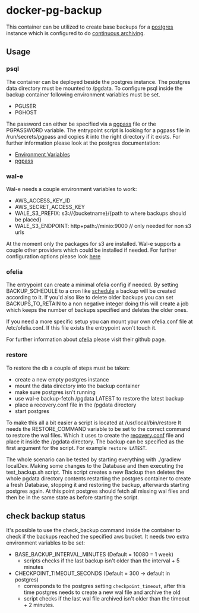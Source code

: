 # docker-pg-backup

This container can be utilized to create base backups for a 
[postgres](https://www.postgresql.org/) instance which is configured to do
[continuous archiving](https://www.postgresql.org/docs/9.2/continuous-archiving.html).

## Usage

### psql

The container can be deployed beside the postgres instance. The postgres 
data directory must be mounted to /pgdata. To configure psql inside the 
backup container following environment variables must be set.

* PGUSER 
* PGHOST

The password can either be specified via a 
[pgpass](https://www.postgresql.org/docs/current/libpq-pgpass.html) file 
or the PGPASSWORD variable. The entrypoint script is looking for a pgpass
file in /run/secrets/pgpass and copies it into the right directory if it
exists. For further information please look at the postgres documentation:

* [Environment Variables](https://www.postgresql.org/docs/current/libpq-envars.html) 
* [pgpass](https://www.postgresql.org/docs/current/libpq-pgpass.html)

### wal-e

Wal-e needs a couple environment variables to work:

* AWS_ACCESS_KEY_ID
* AWS_SECRET_ACCESS_KEY
* WALE_S3_PREFIX: s3://{bucketname}/{path to where backups should be placed}
* WALE_S3_ENDPOINT: http+path://minio:9000 // only needed for non s3 urls

At the moment only the packages for s3 are installed. Wal-e supports a couple other 
providers which could be installed if needed. For further configuration options 
please look [here](https://github.com/wal-e/wal-e)

### ofelia

The entrypoint can create a minimal ofelia config if needed. By setting
BACKUP_SCHEDULE to a cron like [schedule](https://godoc.org/github.com/robfig/cron)
a backup will be created according to it. If you'd also like to delete older
backups you can set BACKUPS_TO_RETAIN to a non negative integer doing
this will create a job which keeps the number of backups specified 
and deletes the older ones.

If you need a more specific setup you can mount your own ofelia.conf file at 
/etc/ofelia.conf. If this file exists the entrypoint won't touch it.

For further information about [ofelia](https://github.com/mcuadros/ofelia) please visit their github page.

### restore

To restore the db a couple of steps must be taken:

* create a new empty postgres instance
* mount the data directory into the backup container
* make sure postgres isn't running
* use wal-e backup-fetch /pgdata LATEST to restore the latest backup
* place a recovery.conf file in the /pgdata directory
* start postgres

To make this all a bit easier a script is located at /usr/local/bin/restore
It needs the RESTORE_COMMAND variable to be set to the correct command to 
restore the wal files. Which it uses to create the 
[recovery.conf](https://www.postgresql.org/docs/9.2/continuous-archiving.html) 
file and place it inside the /pgdata directory. The backup can be specified as 
the first argument for the script. For example `restore LATEST`.

The whole scenario can be tested by starting everything with ./gradlew localDev.
Making some changes to the Database and then executing the test_backup.sh script.
This script creates a new Backup then deletes the whole pgdata directory contents
restarting the postgres container to create a fresh Database, stopping it and
restoring the backup, afterwards starting postgres again. At this point postgres 
should fetch all missing wal files and then be in the same state as before starting
the script.

## check backup status

It's possible to use the check_backup command inside the container to check if
the backups reached the specified aws bucket. It needs two extra environment
variables to be set:
* BASE_BACKUP_INTERVAL_MINUTES (Default = 10080 = 1 week)
  * scripts checks if the last backup isn't older than the interval + 5 minutes
* CHECKPOINT_TIMEOUT_SECONDS (Default = 300 -> default in postgres)
  * corresponds to the postgres setting `checkpoint_timeout`, after this time
    postgres needs to create a new wal file and archive the old
  * script checks if the last wal file archived isn't older than the
    timeout + 2 minutes.
